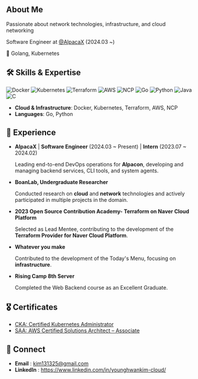 ## About Me

Passionate about network technologies, infrastructure, and cloud networking

Software Engineer at [@AlpacaX](https://www.alpacax.com/) (2024.03 ~)

💙 Golang, Kubernetes 


## 🛠 Skills & Expertise
<p>
<img src="https://img.shields.io/badge/Docker-2496ED?style=flat-square&logo=docker&logoColor=white" alt="Docker">
<img src="https://img.shields.io/badge/Kubernetes-326CE5?style=flat-square&logo=kubernetes&logoColor=white" alt="Kubernetes">
<img src="https://img.shields.io/badge/Terraform-623CE4?style=flat-square&logo=terraform&logoColor=white" alt="Terraform">
<img src="https://img.shields.io/badge/AWS-232F3E?style=flat-square&logo=amazon-aws&logoColor=white" alt="AWS">
<img src="https://img.shields.io/badge/NCP-03C75A?style=flat-square&logo=Naver&logoColor=white" alt="NCP">
<img src="https://img.shields.io/badge/Go-00ADD8?style=flat-square&logo=go&logoColor=white" alt="Go">
<img src="https://img.shields.io/badge/Python-3776AB?style=flat-square&logo=python&logoColor=white" alt="Python">
<img src="https://img.shields.io/badge/Java-007396?style=flat-square&logo=java&logoColor=white" alt="Java">
<img src="https://img.shields.io/badge/C-A8B9CC?style=flat-square&logo=c&logoColor=white" alt="C">
</p>

- **Cloud & Infrastructure**: Docker, Kubernetes, Terraform, AWS, NCP
- **Languages**: Go, Python

## 🚀 Experience

- **AlpacaX** | **Software Engineer** (2024.03 ~ Present) | **Intern** (2023.07 ~ 2024.02)

  Leading end-to-end DevOps operations for **Alpacon**, developing and managing backend services, CLI tools, and system agents.


- **BoanLab, Undergraduate Researcher**

  Conducted research on **cloud** and **network** technologies and actively participated in multiple projects in the domain.


- **2023 Open Source Contribution Academy- Terraform on Naver Cloud Platform**

  Selected as Lead Mentee, contributing to the development of the **Terraform Provider for Naver Cloud Platform**.


- **Whatever you make**

  Contributed to the development of the Today's Menu, focusing on **infrastructure**.


- **Rising Camp 8th Server**

  Completed the Web Backend course as an Excellent Graduate.
  

## 🎖 Certificates
- [CKA: Certified Kubernetes Administrator](https://www.credly.com/badges/935b70b6-0306-4472-9821-8d89cdd80dd1/public_url)
- [SAA: AWS Certified Solutions Architect – Associate](https://www.credly.com/badges/42746a59-586e-46ea-85e0-9dd5c8d6c200/public_url)


## 📧 Connect
- **Email** : kim131325@gmail.com
- **LinkedIn** : https://www.linkedin.com/in/younghwankim-cloud/

